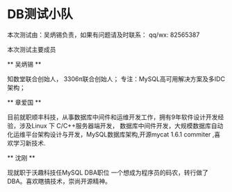 # DB测试小队

本次测试由：吴炳锡负责，如果有问题请及时联系： qq/wx: 82565387

本次测试主要成员

** 吴炳锡 **

知数堂联合创始人， 3306π联合创始人；
专注：MySQL高可用解决方案及多IDC架构；

** 章爱国  **

目前就职顺丰科技，从事数据库中间件和运维开发工作，拥有9年软件设计开发经验，涉及Linux 下 C/C++服务器端开发， 数据库中间件开发，大规模数据库自动化运维平台架构设计与开发，MySQL数据库架构,开源mycat 1.6.1 commiter ,喜欢学习新技术.
 
** 沈刚 **

现就职于沃趣科技任MySQL DBA职位
一个想成为程序员的码农，转行做了DBA。喜欢瞎搞技术，崇尚开源精神。